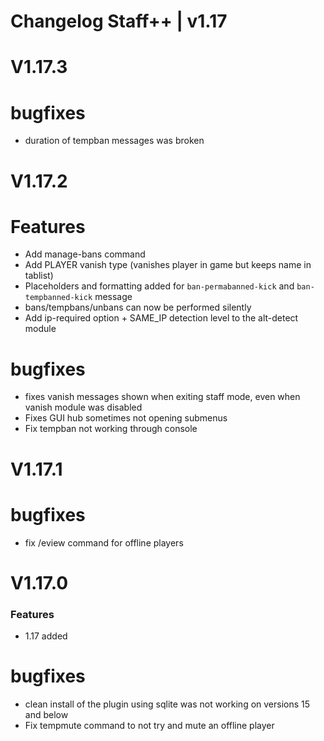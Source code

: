 # Changelog Staff++ | v1.17

# V1.17.3
# bugfixes
- duration of tempban messages was broken

# V1.17.2
# Features
- Add manage-bans command
- Add PLAYER vanish type (vanishes player in game but keeps name in tablist)
- Placeholders and formatting added for `ban-permabanned-kick` and `ban-tempbanned-kick` message
- bans/tempbans/unbans can now be performed silently
- Add ip-required option + SAME_IP detection level to the alt-detect module

# bugfixes
- fixes vanish messages shown when exiting staff mode, even when vanish module was disabled
- Fixes GUI hub sometimes not opening submenus
- Fix tempban not working through console

# V1.17.1
# bugfixes
- fix /eview command for offline players

# V1.17.0
### Features 
- 1.17 added

# bugfixes
- clean install of the plugin using sqlite was not working on versions 15 and below
- Fix tempmute command to not try and mute an offline player
